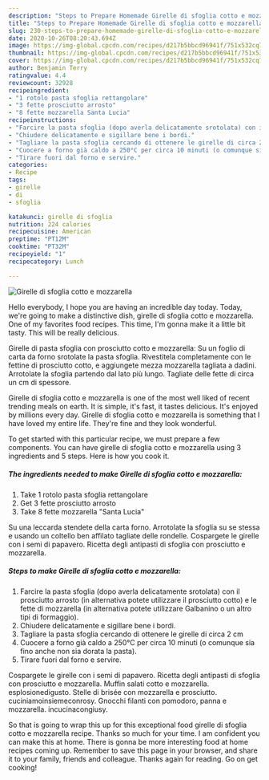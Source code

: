 ```yaml
---
description: "Steps to Prepare Homemade Girelle di sfoglia cotto e mozzarella"
title: "Steps to Prepare Homemade Girelle di sfoglia cotto e mozzarella"
slug: 230-steps-to-prepare-homemade-girelle-di-sfoglia-cotto-e-mozzarella
date: 2020-10-26T08:20:43.694Z
image: https://img-global.cpcdn.com/recipes/d217b5bbcd96941f/751x532cq70/girelle-di-sfoglia-cotto-e-mozzarella-recipe-main-photo.jpg
thumbnail: https://img-global.cpcdn.com/recipes/d217b5bbcd96941f/751x532cq70/girelle-di-sfoglia-cotto-e-mozzarella-recipe-main-photo.jpg
cover: https://img-global.cpcdn.com/recipes/d217b5bbcd96941f/751x532cq70/girelle-di-sfoglia-cotto-e-mozzarella-recipe-main-photo.jpg
author: Benjamin Terry
ratingvalue: 4.4
reviewcount: 32928
recipeingredient:
- "1 rotolo pasta sfoglia rettangolare"
- "3 fette prosciutto arrosto"
- "8 fette mozzarella Santa Lucia"
recipeinstructions:
- "Farcire la pasta sfoglia (dopo averla delicatamente srotolata) con il prosciutto arrosto (in alternativa potete utilizzare il prosciutto cotto) e le fette di mozzarella (in alternativa potete utilizzare Galbanino o un altro tipi di formaggio)."
- "Chiudere delicatamente e sigillare bene i bordi."
- "Tagliare la pasta sfoglia cercando di ottenere le girelle di circa 2 cm"
- "Cuocere a forno già caldo a 250°C per circa 10 minuti (o comunque sia fino anche non sia dorata la pasta)."
- "Tirare fuori dal forno e servire."
categories:
- Recipe
tags:
- girelle
- di
- sfoglia

katakunci: girelle di sfoglia 
nutrition: 224 calories
recipecuisine: American
preptime: "PT12M"
cooktime: "PT32M"
recipeyield: "1"
recipecategory: Lunch

---
```



![Girelle di sfoglia cotto e mozzarella](https://img-global.cpcdn.com/recipes/d217b5bbcd96941f/751x532cq70/girelle-di-sfoglia-cotto-e-mozzarella-recipe-main-photo.jpg)

Hello everybody, I hope you are having an incredible day today. Today, we're going to make a distinctive dish, girelle di sfoglia cotto e mozzarella. One of my favorites food recipes. This time, I'm gonna make it a little bit tasty. This will be really delicious.

Girelle di pasta sfoglia con prosciutto cotto e mozzarella: Su un foglio di carta da forno srotolate la pasta sfoglia. Rivestitela completamente con le fettine di prosciutto cotto, e aggiungete mezza mozzarella tagliata a dadini. Arrotolate la sfoglia partendo dal lato più lungo. Tagliate delle fette di circa un cm di spessore.

Girelle di sfoglia cotto e mozzarella is one of the most well liked of recent trending meals on earth. It is simple, it's fast, it tastes delicious. It's enjoyed by millions every day. Girelle di sfoglia cotto e mozzarella is something that I have loved my entire life. They're fine and they look wonderful.


To get started with this particular recipe, we must prepare a few components. You can have girelle di sfoglia cotto e mozzarella using 3 ingredients and 5 steps. Here is how you cook it.

<!--inarticleads1-->

##### The ingredients needed to make Girelle di sfoglia cotto e mozzarella:

1. Take 1 rotolo pasta sfoglia rettangolare
1. Get 3 fette prosciutto arrosto
1. Take 8 fette mozzarella &#34;Santa Lucia&#34;


Su una leccarda stendete della carta forno. Arrotolate la sfoglia su se stessa e usando un coltello ben affilato tagliate delle rondelle. Cospargete le girelle con i semi di papavero. Ricetta degli antipasti di sfoglia con prosciutto e mozzarella. 

<!--inarticleads2-->

##### Steps to make Girelle di sfoglia cotto e mozzarella:

1. Farcire la pasta sfoglia (dopo averla delicatamente srotolata) con il prosciutto arrosto (in alternativa potete utilizzare il prosciutto cotto) e le fette di mozzarella (in alternativa potete utilizzare Galbanino o un altro tipi di formaggio).
1. Chiudere delicatamente e sigillare bene i bordi.
1. Tagliare la pasta sfoglia cercando di ottenere le girelle di circa 2 cm
1. Cuocere a forno già caldo a 250°C per circa 10 minuti (o comunque sia fino anche non sia dorata la pasta).
1. Tirare fuori dal forno e servire.


Cospargete le girelle con i semi di papavero. Ricetta degli antipasti di sfoglia con prosciutto e mozzarella. Muffin salati cotto e mozzarella. esplosionedigusto. Stelle di brisée con mozzarella e prosciutto. cuciniamoinsiemeconrosy. Gnocchi filanti con pomodoro, panna e mozzarella. incucinacongiusy. 

So that is going to wrap this up for this exceptional food girelle di sfoglia cotto e mozzarella recipe. Thanks so much for your time. I am confident you can make this at home. There is gonna be more interesting food at home recipes coming up. Remember to save this page in your browser, and share it to your family, friends and colleague. Thanks again for reading. Go on get cooking!
